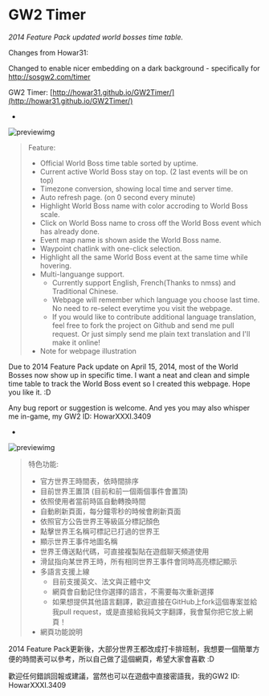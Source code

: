 # GW2 Timer #
*2014 Feature Pack updated world bosses time table.*

Changes from Howar31:

Changed to enable nicer embedding on a dark background - specifically for http://sosgw2.com/timer 

GW2 Timer: [http://howar31.github.io/GW2Timer/](http://howar31.github.io/GW2Timer/)

-

![previewimg](GW2Timer_Preview_en.png)

> Feature:  
> * Official World Boss time table sorted by uptime.
> * Current active World Boss stay on top. (2 last events will be on top)
> * Timezone conversion, showing local time and server time.
> * Auto refresh page. (on 0 second every minute)
> * Highlight World Boss name with color accroding to World Boss scale.
> * Click on World Boss name to cross off the World Boss event which has already done.
> * Event map name is shown aside the World Boss name.
> * Waypoint chatlink with one-click selection.
> * Highlight all the same World Boss event at the same time while hovering.
> * Multi-languange support.  
>   * Currently support English, French(Thanks to nmss) and Traditional Chinese.
>   * Webpage will remember which language you choose last time. No need to re-select everytime you visit the webpage.
>   * If you would like to contribute additional language translation, feel free to fork the project on Github and send me pull request. Or just simply send me plain text translation and I'll make it online!
> * Note for webpage illustration

Due to 2014 Feature Pack update on April 15, 2014, most of the World Bosses now show up in specific time.  I want a neat and clean and simple time table to track the World Boss event so I created this webpage.  Hope you like it. :D

Any bug report or suggestion is welcome.  And yes you may also whisper me in-game, my GW2 ID: HowarXXXI.3409

-

![previewimg](GW2Timer_Preview_zhtw.png)

> 特色功能:
> * 官方世界王時間表，依時間排序
> * 目前世界王置頂 (目前和前一個兩個事件會置頂)
> * 依照使用者當前時區自動轉換時間
> * 自動刷新頁面，每分鐘零秒的時候會刷新頁面
> * 依照官方公告世界王等級區分標記顏色
> * 點擊世界王名稱可標記已打過的世界王
> * 顯示世界王事件地圖名稱
> * 世界王傳送點代碼，可直接複製貼在遊戲聊天頻道使用
> * 滑鼠指向某世界王時，所有相同世界王事件會同時高亮標記顯示
> * 多語言支援上線
>   * 目前支援英文、法文與正體中文
>   * 網頁會自動記住你選擇的語言，不需要每次重新選擇
>   * 如果想提供其他語言翻譯，歡迎直接在GitHub上fork這個專案並給我pull request，或是直接給我純文字翻譯，我會幫你把它放上網頁！
> * 網頁功能說明

2014 Feature Pack更新後，大部分世界王都改成打卡排班制，我想要一個簡單方便的時間表可以參考，所以自己做了這個網頁，希望大家會喜歡 :D

歡迎任何錯誤回報或建議，當然也可以在遊戲中直接密語我，我的GW2 ID: HowarXXXI.3409
